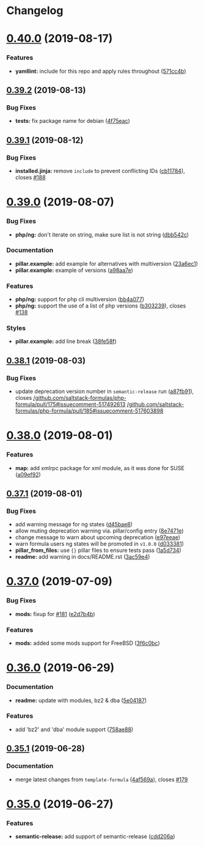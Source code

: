 # Changelog

# [0.40.0](https://github.com/saltstack-formulas/php-formula/compare/v0.39.2...v0.40.0) (2019-08-17)


### Features

* **yamllint:** include for this repo and apply rules throughout ([571cc4b](https://github.com/saltstack-formulas/php-formula/commit/571cc4b))

## [0.39.2](https://github.com/saltstack-formulas/php-formula/compare/v0.39.1...v0.39.2) (2019-08-13)


### Bug Fixes

* **tests:** fix package name for debian ([4f75eac](https://github.com/saltstack-formulas/php-formula/commit/4f75eac))

## [0.39.1](https://github.com/saltstack-formulas/php-formula/compare/v0.39.0...v0.39.1) (2019-08-12)


### Bug Fixes

* **installed.jinja:** remove `include` to prevent conflicting IDs ([cb11784](https://github.com/saltstack-formulas/php-formula/commit/cb11784)), closes [#188](https://github.com/saltstack-formulas/php-formula/issues/188)

# [0.39.0](https://github.com/saltstack-formulas/php-formula/compare/v0.38.1...v0.39.0) (2019-08-07)


### Bug Fixes

* **php/ng:** don't iterate on string, make sure list is not string ([dbb542c](https://github.com/saltstack-formulas/php-formula/commit/dbb542c))


### Documentation

* **pillar.example:** add example for alternatives with multiversion ([23a6ec1](https://github.com/saltstack-formulas/php-formula/commit/23a6ec1))
* **pillar.example:** example of versions ([a98aa7e](https://github.com/saltstack-formulas/php-formula/commit/a98aa7e))


### Features

* **php/ng:** support for php cli multiversion ([bb4a077](https://github.com/saltstack-formulas/php-formula/commit/bb4a077))
* **php/ng:** support the use of a list of php versions ([b303239](https://github.com/saltstack-formulas/php-formula/commit/b303239)), closes [#138](https://github.com/saltstack-formulas/php-formula/issues/138)


### Styles

* **pillar.example:** add line break ([38fe58f](https://github.com/saltstack-formulas/php-formula/commit/38fe58f))

## [0.38.1](https://github.com/saltstack-formulas/php-formula/compare/v0.38.0...v0.38.1) (2019-08-03)


### Bug Fixes

* update deprecation version number in `semantic-release` run ([a87fb91](https://github.com/saltstack-formulas/php-formula/commit/a87fb91)), closes [/github.com/saltstack-formulas/php-formula/pull/175#issuecomment-517492613](https://github.com//github.com/saltstack-formulas/php-formula/pull/175/issues/issuecomment-517492613) [/github.com/saltstack-formulas/php-formula/pull/185#issuecomment-517603898](https://github.com//github.com/saltstack-formulas/php-formula/pull/185/issues/issuecomment-517603898)

# [0.38.0](https://github.com/saltstack-formulas/php-formula/compare/v0.37.1...v0.38.0) (2019-08-01)


### Features

* **map:** add xmlrpc package for xml module, as it was done for SUSE ([a09ef92](https://github.com/saltstack-formulas/php-formula/commit/a09ef92))

## [0.37.1](https://github.com/saltstack-formulas/php-formula/compare/v0.37.0...v0.37.1) (2019-08-01)


### Bug Fixes

* add warning message for ng states ([d45bae8](https://github.com/saltstack-formulas/php-formula/commit/d45bae8))
* allow muting deprecation warning via. pillar/config entry ([8e7471e](https://github.com/saltstack-formulas/php-formula/commit/8e7471e))
* change message to warn about upcoming deprecation ([e97eeae](https://github.com/saltstack-formulas/php-formula/commit/e97eeae))
* warn formula users ng states will be promoted in `v1.0.0` ([d033381](https://github.com/saltstack-formulas/php-formula/commit/d033381))
* **pillar_from_files:** use `{}` pillar files to ensure tests pass ([1a5d734](https://github.com/saltstack-formulas/php-formula/commit/1a5d734))
* **readme:** add warning in  docs/README.rst ([3ac59e4](https://github.com/saltstack-formulas/php-formula/commit/3ac59e4))

# [0.37.0](https://github.com/saltstack-formulas/php-formula/compare/v0.36.0...v0.37.0) (2019-07-09)


### Bug Fixes

* **mods:** fixup for [#181](https://github.com/saltstack-formulas/php-formula/issues/181) ([e2d7b4b](https://github.com/saltstack-formulas/php-formula/commit/e2d7b4b))


### Features

* **mods:** added some mods support for FreeBSD ([3f6c0bc](https://github.com/saltstack-formulas/php-formula/commit/3f6c0bc))

# [0.36.0](https://github.com/saltstack-formulas/php-formula/compare/v0.35.1...v0.36.0) (2019-06-29)


### Documentation

* **readme:** update with modules, bz2 & dba ([5e04187](https://github.com/saltstack-formulas/php-formula/commit/5e04187))


### Features

* add 'bz2' and 'dba' module support ([758ae88](https://github.com/saltstack-formulas/php-formula/commit/758ae88))

## [0.35.1](https://github.com/saltstack-formulas/php-formula/compare/v0.35.0...v0.35.1) (2019-06-28)


### Documentation

* merge latest changes from `template-formula` ([4af569a](https://github.com/saltstack-formulas/php-formula/commit/4af569a)), closes [#179](https://github.com/saltstack-formulas/php-formula/issues/179)

# [0.35.0](https://github.com/saltstack-formulas/php-formula/compare/v0.34.0...v0.35.0) (2019-06-27)


### Features

* **semantic-release:** add support of semantic-release ([cdd206a](https://github.com/saltstack-formulas/php-formula/commit/cdd206a))
